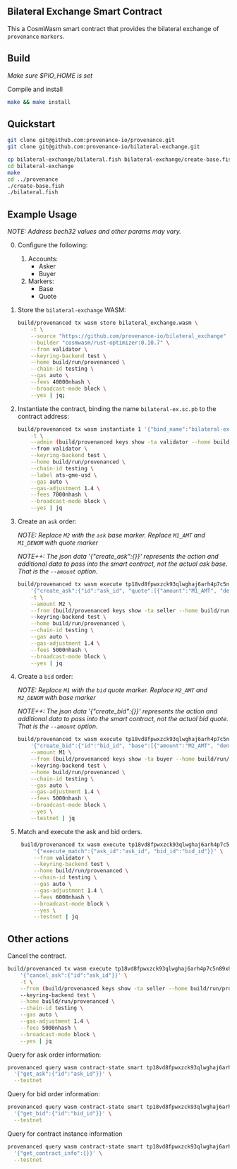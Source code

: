 ## Bilateral Exchange Smart Contract

This a CosmWasm smart contract that provides the bilateral exchange of `provenance` `markers`.

## Build

_Make sure $PIO_HOME is set_

Compile and install

```bash
make && make install
```

## Quickstart

```bash
git clone git@github.com:provenance-io/provenance.git
git clone git@github.com:provenance-io/bilateral-exchange.git

cp bilateral-exchange/bilateral.fish bilateral-exchange/create-base.fish provenance
cd bilateral-exchange
make
cd ../provenance
./create-base.fish
./bilateral.fish
```

## Example Usage

_NOTE: Address bech32 values and other params may vary._

0. Configure the following:
    1. Accounts:
        - Asker
        - Buyer
    1. Markers:
        - Base
        - Quote

0. Store the `bilateral-exchange` WASM:
    ```bash
    build/provenanced tx wasm store bilateral_exchange.wasm \
        -t \
        --source "https://github.com/provenance-io/bilateral_exchange" \
        --builder "cosmwasm/rust-optimizer:0.10.7" \
        --from validator \
        --keyring-backend test \
        --home build/run/provenanced \
        --chain-id testing \
        --gas auto \
        --fees 40000nhash \
        --broadcast-mode block \
        --yes | jq;
    ```
   
0. Instantiate the contract, binding the name `bilateral-ex.sc.pb` to the contract address:
    ```bash
    build/provenanced tx wasm instantiate 1 '{"bind_name":"bilateral-ex.sc","contract_name":"bilateral-ex"}' \
        -t \
        --admin (build/provenanced keys show -ta validator --home build/run/provenanced --keyring-backend test) \
        --from validator \
        --keyring-backend test \
        --home build/run/provenanced \
        --chain-id testing \
        --label ats-gme-usd \
        --gas auto \
        --gas-adjustment 1.4 \
        --fees 7000nhash \
        --broadcast-mode block \
        --yes | jq
    ```

0. Create an `ask` order:

    _NOTE: Replace `M2` with the `ask` base marker. Replace `M1_AMT` and `M1_DENOM` with quote marker_
   
    _NOTE++: The json data '{"create_ask":{}}' represents the action and additional data to pass into the smart contract, not the actual ask base. That is the `--amount` option._
    
    ```bash
    build/provenanced tx wasm execute tp18vd8fpwxzck93qlwghaj6arh4p7c5n89x8kskz \
        '{"create_ask":{"id":"ask_id", "quote":[{"amount":"M1_AMT", "denom":"M1_DENOM"}]}}' \
        -t \
        --amount M2 \
        --from (build/provenanced keys show -ta seller --home build/run/provenanced --keyring-backend test) \
        --keyring-backend test \
        --home build/run/provenanced \
        --chain-id testing \
        --gas auto \
        --gas-adjustment 1.4 \
        --fees 5000nhash \
        --broadcast-mode block \
        --yes | jq
    ```

0. Create a `bid` order:

    _NOTE: Replace `M1` with the `bid` quote marker. Replace `M2_AMT` and `M2_DENOM` with base marker_
    
    _NOTE++: The json data '{"create_bid":{}}' represents the action and additional data to pass into the smart contract, not the actual bid quote. That is the `--amount` option._
    ```bash
    build/provenanced tx wasm execute tp18vd8fpwxzck93qlwghaj6arh4p7c5n89x8kskz \
        '{"create_bid":{"id":"bid_id", "base":[{"amount":"M2_AMT", "denom":"M2_DENOM"}]}}' \
        --amount M1 \
        --from (build/provenanced keys show -ta buyer --home build/run/provenanced --keyring-backend test) \
        --keyring-backend test \
        --home build/run/provenanced \
        --chain-id testing \
        --gas auto \
        --gas-adjustment 1.4 \
        --fees 5000nhash \
        --broadcast-mode block \
        --yes \
        --testnet | jq
    ```

0. Match and execute the ask and bid orders.
   ```bash
    build/provenanced tx wasm execute tp18vd8fpwxzck93qlwghaj6arh4p7c5n89x8kskz \
        '{"execute_match":{"ask_id":"ask_id", "bid_id":"bid_id"}}' \
        --from validator \
        --keyring-backend test \
        --home build/run/provenanced \
        --chain-id testing \
        --gas auto \
        --gas-adjustment 1.4 \
        --fees 6000nhash \
        --broadcast-mode block \
        --yes \
        --testnet | jq
    ```

## Other actions

Cancel the contract.

```bash
build/provenanced tx wasm execute tp18vd8fpwxzck93qlwghaj6arh4p7c5n89x8kskz \
    '{"cancel_ask":{"id":"ask_id"}}' \
    -t \
    --from (build/provenanced keys show -ta seller --home build/run/provenanced --keyring-backend test) \
    --keyring-backend test \
    --home build/run/provenanced \
    --chain-id testing \
    --gas auto \
    --gas-adjustment 1.4 \
    --fees 5000nhash \
    --broadcast-mode block \
    --yes | jq
```

Query for ask order information:
```bash
provenanced query wasm contract-state smart tp18vd8fpwxzck93qlwghaj6arh4p7c5n89x8kskz \
  '{"get_ask":{"id":"ask_id"}}' \
  --testnet
```

Query for bid order information:
```bash
provenanced query wasm contract-state smart tp18vd8fpwxzck93qlwghaj6arh4p7c5n89x8kskz \
  '{"get_bid":{"id":"bid_id"}}' \
  --testnet
```

Query for contract instance information
```bash
provenanced query wasm contract-state smart tp18vd8fpwxzck93qlwghaj6arh4p7c5n89x8kskz \
  '{"get_contract_info":{}}' \
  --testnet
```